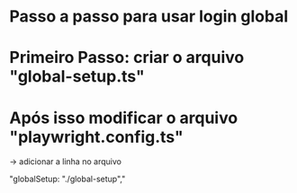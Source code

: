 # Passo a passo para usar login global

# Primeiro Passo: criar o arquivo "global-setup.ts"

# Após isso modificar o arquivo "playwright.config.ts"

-> adicionar a linha no arquivo  

"globalSetup: "./global-setup","

